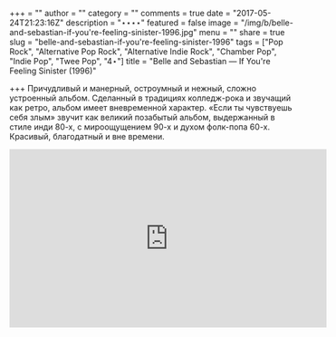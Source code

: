 +++
 = ""
author = ""
category = ""
comments = true
date = "2017-05-24T21:23:16Z"
description = "⋆⋆⋆⋆"
featured = false
image = "/img/b/belle-and-sebastian-if-you're-feeling-sinister-1996.jpg"
menu = ""
share = true
slug = "belle-and-sebastian-if-you're-feeling-sinister-1996"
tags = ["Pop Rock", "Alternative Pop Rock", "Alternative Indie Rock", "Chamber Pop", "Indie Pop", "Twee Pop", "4⋆"]
title = "Belle and Sebastian — If You're Feeling Sinister (1996)"

+++
Причудливый и манерный, остроумный и нежный, сложно устроенный альбом. Сделанный в традициях колледж-рока и звучащий как ретро, альбом имеет вневременной характер. «Если ты чувствуешь себя злым» звучит как великий позабытый альбом, выдержанный в стиле инди 80-х, с мироощущением 90-х и духом фолк-попа 60-х. Красивый, благодатный и вне времени.

<iframe width="560" height="315" src="https://www.youtube.com/embed/wbpbgeIBH5E" frameborder="0" allowfullscreen></iframe>

